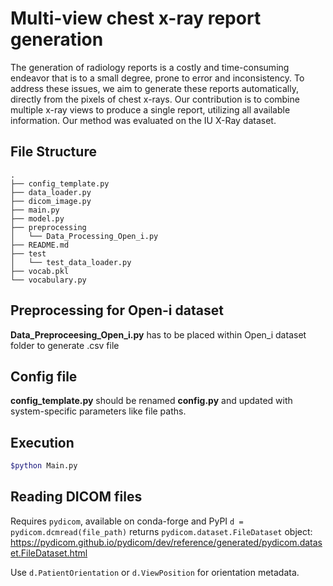 # Multi-view chest x-ray report generation

The generation of radiology reports is a costly and time-consuming endeavor that is to a small degree, prone to error and inconsistency. To address these issues, we aim to generate these reports automatically, directly from the pixels of chest x-rays. Our contribution is to combine multiple x-ray views to produce a single report, utilizing all available information. Our method was evaluated on the IU X-Ray dataset.

## File Structure
```
.
├── config_template.py
├── data_loader.py
├── dicom_image.py
├── main.py
├── model.py
├── preprocessing
│   └── Data_Processing_Open_i.py
├── README.md
├── test
│   └── test_data_loader.py
├── vocab.pkl
└── vocabulary.py
```
## Preprocessing for Open-i dataset
**Data_Preproceesing_Open_i.py** has to be placed within Open_i dataset folder to generate .csv file

## Config file
**config_template.py** should be renamed **config.py** and updated with system-specific parameters like file paths.

## Execution
```bash
$python Main.py
```

## Reading DICOM files
Requires `pydicom`, available on conda-forge and PyPI
`d = pydicom.dcmread(file_path)` returns `pydicom.dataset.FileDataset` object:
https://pydicom.github.io/pydicom/dev/reference/generated/pydicom.dataset.FileDataset.html

Use `d.PatientOrientation` or `d.ViewPosition` for orientation metadata.
